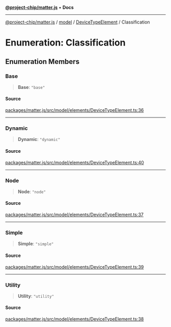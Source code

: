 [**@project-chip/matter.js**](../../../../README.md) • **Docs**

***

[@project-chip/matter.js](../../../../modules.md) / [model](../../../README.md) / [DeviceTypeElement](../README.md) / Classification

# Enumeration: Classification

## Enumeration Members

### Base

> **Base**: `"base"`

#### Source

[packages/matter.js/src/model/elements/DeviceTypeElement.ts:36](https://github.com/project-chip/matter.js/blob/7a8cbb56b87d4ccf34bec5a9a95ab40a1711324f/packages/matter.js/src/model/elements/DeviceTypeElement.ts#L36)

***

### Dynamic

> **Dynamic**: `"dynamic"`

#### Source

[packages/matter.js/src/model/elements/DeviceTypeElement.ts:40](https://github.com/project-chip/matter.js/blob/7a8cbb56b87d4ccf34bec5a9a95ab40a1711324f/packages/matter.js/src/model/elements/DeviceTypeElement.ts#L40)

***

### Node

> **Node**: `"node"`

#### Source

[packages/matter.js/src/model/elements/DeviceTypeElement.ts:37](https://github.com/project-chip/matter.js/blob/7a8cbb56b87d4ccf34bec5a9a95ab40a1711324f/packages/matter.js/src/model/elements/DeviceTypeElement.ts#L37)

***

### Simple

> **Simple**: `"simple"`

#### Source

[packages/matter.js/src/model/elements/DeviceTypeElement.ts:39](https://github.com/project-chip/matter.js/blob/7a8cbb56b87d4ccf34bec5a9a95ab40a1711324f/packages/matter.js/src/model/elements/DeviceTypeElement.ts#L39)

***

### Utility

> **Utility**: `"utility"`

#### Source

[packages/matter.js/src/model/elements/DeviceTypeElement.ts:38](https://github.com/project-chip/matter.js/blob/7a8cbb56b87d4ccf34bec5a9a95ab40a1711324f/packages/matter.js/src/model/elements/DeviceTypeElement.ts#L38)
